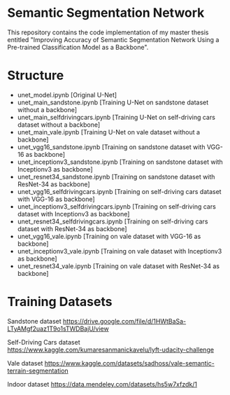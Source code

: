 # Semantic Segmentation Network
This repository contains the code implementation of my master thesis entitled "Improving Accuracy of Semantic Segmentation Network Using a Pre-trained Classification Model as a Backbone".
# Structure
- unet_model.ipynb    [Original U-Net]
- unet_main_sandstone.ipynb    [Training U-Net on sandstone dataset without a backbone]
- unet_main_selfdrivingcars.ipynb    [Training U-Net on self-driving cars dataset without a backbone]
- unet_main_vale.ipynb    [Training U-Net on vale dataset without a backbone]
- unet_vgg16_sandstone.ipynb    [Training on sandstone dataset with VGG-16 as backbone]
- unet_inceptionv3_sandstone.ipynb    [Training on sandstone dataset with Inceptionv3 as backbone]
- unet_resnet34_sandstone.ipynb    [Training on sandstone dataset with ResNet-34 as backbone]
- unet_vgg16_selfdrivingcars.ipynb    [Training on self-driving cars dataset with VGG-16 as backbone]
- unet_inceptionv3_selfdrivingcars.ipynb    [Training on self-driving cars dataset with Inceptionv3 as backbone]
- unet_resnet34_selfdrivingcars.ipynb    [Training on self-driving cars dataset with ResNet-34 as backbone]
- unet_vgg16_vale.ipynb    [Training on vale dataset with VGG-16 as backbone]
- unet_inceptionv3_vale.ipynb    [Training on vale dataset with Inceptionv3 as backbone]
- unet_resnet34_vale.ipynb    [Training on vale dataset with ResNet-34 as backbone]

# Training Datasets
Sandstone dataset
https://drive.google.com/file/d/1HWtBaSa-LTyAMgf2uaz1T9o1sTWDBajU/view

Self-Driving Cars dataset
https://www.kaggle.com/kumaresanmanickavelu/lyft-udacity-challenge

Vale dataset
https://www.kaggle.com/datasets/sadhoss/vale-semantic-terrain-segmentation 

Indoor dataset
https://data.mendeley.com/datasets/hs5w7xfzdk/1
